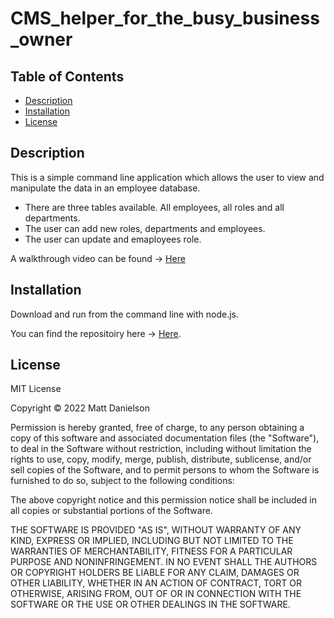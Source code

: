 # CMS_helper_for_the_busy_business_owner
## Table of Contents

* [Description](#description)
* [Installation](#installation)
* [License](#license)

## Description

This is a simple command line application which allows the user to view and manipulate the data in an employee database.

* There are three tables available.  All employees, all roles and all departments.
* The user can add new roles, departments and employees.
* The user can update and emaployees role.


A walkthrough video can be found -> [Here](https://drive.google.com/file/d/1It_Z6zrUUzcdnl-eUgxHMiQ4WB7O9-Mu/view)

## Installation

Download and run from the command line with node.js.

You can find the repositoiry here -> [Here](https://github.com/AcheronandStyx/CMS_helper_for_the_busy_business_owner).

  ## License

  MIT License

  Copyright &copy; 2022 Matt Danielson
  
  Permission is hereby granted, free of charge, to any person obtaining a copy
  of this software and associated documentation files (the "Software"), to deal
  in the Software without restriction, including without limitation the rights
  to use, copy, modify, merge, publish, distribute, sublicense, and/or sell
  copies of the Software, and to permit persons to whom the Software is
  furnished to do so, subject to the following conditions:

  The above copyright notice and this permission notice shall be included in all
  copies or substantial portions of the Software.

  THE SOFTWARE IS PROVIDED "AS IS", WITHOUT WARRANTY OF ANY KIND, EXPRESS OR
  IMPLIED, INCLUDING BUT NOT LIMITED TO THE WARRANTIES OF MERCHANTABILITY,
  FITNESS FOR A PARTICULAR PURPOSE AND NONINFRINGEMENT. IN NO EVENT SHALL THE
  AUTHORS OR COPYRIGHT HOLDERS BE LIABLE FOR ANY CLAIM, DAMAGES OR OTHER
  LIABILITY, WHETHER IN AN ACTION OF CONTRACT, TORT OR OTHERWISE, ARISING FROM,
  OUT OF OR IN CONNECTION WITH THE SOFTWARE OR THE USE OR OTHER DEALINGS IN THE
  SOFTWARE.
